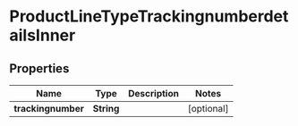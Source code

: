 

# ProductLineTypeTrackingnumberdetailsInner


## Properties

| Name | Type | Description | Notes |
|------------ | ------------- | ------------- | -------------|
|**trackingnumber** | **String** |  |  [optional] |



